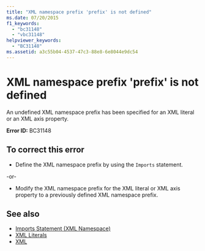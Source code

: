 ```yaml
---
title: "XML namespace prefix 'prefix' is not defined"
ms.date: 07/20/2015
f1_keywords: 
  - "bc31148"
  - "vbc31148"
helpviewer_keywords: 
  - "BC31148"
ms.assetid: a3c55b04-4537-47c3-88e8-6e8044e9dc54
---
```

# XML namespace prefix 'prefix' is not defined
An undefined XML namespace prefix has been specified for an XML literal or an XML axis property.  
  
 **Error ID:** BC31148  
  
## To correct this error  
  
- Define the XML namespace prefix by using the `Imports` statement.  
  
 -or-  
  
- Modify the XML namespace prefix for the XML literal or XML axis property to a previously defined XML namespace prefix.  
  
## See also

- [Imports Statement (XML Namespace)](../../visual-basic/language-reference/statements/imports-statement-xml-namespace.md)
- [XML Literals](../../visual-basic/language-reference/xml-literals/index.md)
- [XML](../../visual-basic/programming-guide/language-features/xml/index.md)

